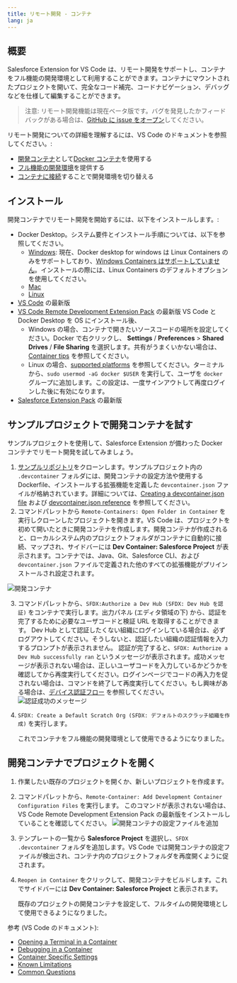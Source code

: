 ```yaml
---
title: リモート開発 - コンテナ
lang: ja
---
```


## 概要

Salesforce Extension for VS Code は、リモート開発をサポートし、コンテナをフル機能の開発環境として利用することができます。コンテナにマウントされたプロジェクトを開いて、完全なコード補完、コードナビゲーション、デバッグなどを仕様して編集することができます。

> 注意: リモート開発機能は現在ベータ版です。バグを発見したかフィードバックがある場合は、[GitHub に issue をオープン](./ja/bugs-and-feedback)してください。

リモート開発についての詳細を理解するには、VS Code のドキュメントを参照してください。:

- [開発コンテナ](https://code.visualstudio.com/docs/remote/containers#_indepth-setting-up-a-folder-to-run-in-a-container)として[Docker コンテナ](https://www.docker.com/)を使用する
- [フル機能の開発環境](https://code.visualstudio.com/docs/remote/remote-overview)を提供する
- [コンテナに接続](https://code.visualstudio.com/docs/remote/containers)することで開発環境を切り替える

## インストール

開発コンテナでリモート開発を開始するには、以下をインストールします。:

- Docker Desktop。システム要件とインストール手順については、以下を参照してください。
  - [Windows](https://docs.docker.com/docker-for-windows/install/): 現在、Docker desktop for windows は Linux Containers のみをサポートしており、[Windows Containers はサポートしていません](https://code.visualstudio.com/docs/remote/containers#_known-limitations)。インストールの際には、Linux Containers のデフォルトオプションを使用してください。
  - [Mac](https://docs.docker.com/docker-for-mac/install/)
  - [Linux](https://docs.docker.com/install/linux/docker-ce/centos/)
- [VS Code](https://code.visualstudio.com/download) の最新版
- [VS Code Remote Development Extension Pack](https://marketplace.visualstudio.com/items?itemName=ms-vscode-remote.vscode-remote-extensionpack) の最新版
  VS Code と Docker Desktop を OS にインストール後、
  - Windows の場合、コンテナで開きたいソースコードの場所を設定してください。Docker で右クリックし、 **Settings** / **Preferences** > **Shared Drives** / **File Sharing** を選択します。共有がうまくいかない場合は、[Container tips](https://code.visualstudio.com/docs/remote/troubleshooting#_container-tips) を参照してください。
  - Linux の場合、[supported platforms](https://docs.docker.com/install/#supported-platforms) を参照してください。ターミナルから、`sudo usermod -aG docker $USER` を実行して、ユーザを `docker` グループに追加します。この設定は、一度サインアウトして再度ログインした後に有効になります。
- [Salesforce Extension Pack](https://marketplace.visualstudio.com/items?itemName=salesforce.salesforcedx-vscode) の最新版

## サンプルプロジェクトで開発コンテナを試す

サンプルプロジェクトを使用して、Salesforce Extension が備わった Docker コンテナでリモート開発を試してみましょう。

1. [サンプルリポジトリ](https://github.com/forcedotcom/vscode-remote-try-sfdx)をクローンします。サンプルプロジェクト内の `.devcontainer` フォルダには、開発コンテナの設定方法や使用する Dockerfile、インストールする拡張機能を定義した `devcontainer.json` ファイルが格納されています。詳細については、[Creating a devcontainer.json file](https://code.visualstudio.com/docs/remote/containers#_creating-a-devcontainerjson-file) および [devcontainer.json reference](https://code.visualstudio.com/docs/remote/containers#_devcontainerjson-reference) を参照してください。
2. コマンドパレットから `Remote-Containers: Open Folder in Container` を実行しクローンしたプロジェクトを開きます。VS Code は、プロジェクトを初めて開いたときに開発コンテナを作成します。開発コンテナが作成されると、ローカルシステム内のプロジェクトフォルダがコンテナに自動的に接続、マップされ、サイドバーには **Dev Container: Salesforce Project** が表示されます。コンテナでは、Java、Git、Salesforce CLI、および `devcontainer.json` ファイルで定義された他のすべての拡張機能がプリインストールされ設定されます。

![開発コンテナ](./images/devcontainer.png)

3. コマンドパレットから、`SFDX:Authorize a Dev Hub (SFDX: Dev Hub を認証)` をコンテナで実行します。出力パネル (エディタ領域の下) から、認証を完了するために必要なユーザコードと検証 URL を取得することができます。
   Dev Hub として認証したくない組織にログインしている場合は、必ずログアウトしてください。そうしないと、認証したい組織の認証情報を入力するプロンプトが表示されません。
   認証が完了すると、`SFDX: Authorize a Dev Hub successfully ran` というメッセージが表示されます。成功メッセージが表示されない場合は、正しいユーザコードを入力しているかどうかを確認してから再度実行してください。ログインページでコードの再入力を促されない場合は、コマンドを終了して再度実行してください。もし興味がある場合は、[デバイス認証フロー](https://help.salesforce.com/articleView?id=remoteaccess_oauth_device_flow.htm&type=5&language=ja) を参照してください。
   ![認証成功のメッセージ](./images/authorize_message.png)
4. `SFDX: Create a Default Scratch Org (SFDX: デフォルトのスクラッチ組織を作成)` を実行します。

   これでコンテナをフル機能の開発環境として使用できるようになりました。

## 開発コンテナでプロジェクトを開く

1. 作業したい既存のプロジェクトを開くか、新しいプロジェクトを作成ます。
2. コマンドパレットから、`Remote-Container: Add Development Container Configuration Files` を実行します。
   このコマンドが表示されない場合は、VS Code Remote Development Extension Pack の最新版をインストールしていることを確認してください。
   ![開発コンテナの設定ファイルを追加](./images/add_dev_container.png)
3. テンプレートの一覧から **Salesforce Project** を選択し、`SFDX .devcontainer` フォルダを追加します。VS Code では開発コンテナの設定ファイルが検出され、コンテナ内のプロジェクトフォルダを再度開くように促されます。
4. `Reopen in Container` をクリックして、開発コンテナをビルドします。これでサイドバーには **Dev Container: Salesforce Project** と表示されます。

   既存のプロジェクトの開発コンテナを設定して、フルタイムの開発環境として使用できるようになりました。

参考 (VS Code のドキュメント):

- [Opening a Terminal in a Container](https://code.visualstudio.com/docs/remote/containers#_opening-a-terminal)
- [Debugging in a Container](https://code.visualstudio.com/docs/remote/containers#_debugging-in-a-container)
- [Container Specific Settings](https://code.visualstudio.com/docs/remote/containers#_container-specific-settings)
- [Known Limitations](https://code.visualstudio.com/docs/remote/containers#_known-limitations)
- [Common Questions](https://code.visualstudio.com/docs/remote/containers#_common-questions)
